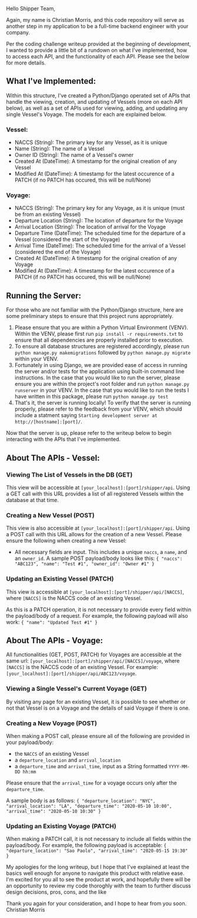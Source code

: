 Hello Shipper Team,

Again, my name is Christian Morris, and this code repository will serve as another step in my application to be a full-time backend engineer with your company.

Per the coding challenge writeup provided at the beginning of development, I wanted to provide a little bit of a rundown on what I've implemented, how to access each API, and the functionality of each API. Please see the below for more details.

## What I've Implemented:

Within this structure, I've created a Python/Django operated set of APIs that handle the viewing, creation, and updating of Vessels (more on each API below), as well as a set of APIs used for viewing, adding, and updating any single Vessel's Voyage. The models for each are explained below.

### Vessel:

- NACCS (String): The primary key for any Vessel, as it is unique
- Name (String): The name of a Vessel
- Owner ID (String): The name of a Vessel's owner
- Created At (DateTime): A timestamp for the original creation of any Vessel
- Modified At (DateTime): A timestamp for the latest occurence of a PATCH (if no PATCH has occured, this will be null/None)

### Voyage:

- NACCS (String): The primary key for any Voyage, as it is unique (must be from an existing Vessel)
- Departure Location (String): The location of departure for the Voyage
- Arrival Location (String): The location of arrival for the Voyage
- Departure Time (DateTime): The scheduled time for the departure of a Vessel (considered the start of the Voyage)
- Arrival Time (DateTime): The scheduled time for the arrival of a Vessel (considered the end of the Voyage)
- Created At (DateTime): A timestamp for the original creation of any Voyage
- Modified At (DateTime): A timestamp for the latest occurence of a PATCH (if no PATCH has occured, this will be null/None)

## Running the Server:

For those who are not familiar with the Python/Django structure, here are some preliminary steps to ensure that this project runs appropriately.

1. Please ensure that you are within a Python Virtual Environment (VENV). Within the VENV, please first run `pip install -r requirements.txt` to ensure that all dependencies are properly installed prior to execution.
2. To ensure all database structures are registered accordingly, please run `python manage.py makemigrations` followed by `python manage.py migrate` within your VENV.
3. Fortunately in using Django, we are provided ease of access in running the server and/or tests for the application using built-in command line instructions. In the case that you would like to run the server, please ensure you are within the project's root folder and run `python manage.py runserver` in your VENV. In the case that you would like to run the tests I have written in this package, please run `python manage.py test`
4. That's it, the server is running locally! To verify that the server is running properly, please refer to the feedback from your VENV, which should include a statment saying `Starting development server at http://[hostname]:[port]/`.

Now that the server is up, please refer to the writeup below to begin interacting with the APIs that I've implemented.

## About The APIs - Vessel:

### Viewing The List of Vessels in the DB (GET)

This view will be accessible at `[your_localhost]:[port]/shipper/api`. Using a GET call with this URL provides a list of all registered Vessels within the database at that time.

### Creating a New Vessel (POST)

This view is also accessible at `[your_localhost]:[port]/shipper/api`. Using a POST call with this URL allows for the creation of a new Vessel. Please ensure the following when creating a new Vessel:

- All necessary fields are input. This includes a unique `naccs`, a `name`, and an `owner_id`. A sample POST payload/body looks like this:
  `{ "naccs": "ABC123", "name": "Test #1", "owner_id": "Owner #1" }`

### Updating an Existing Vessel (PATCH)

This view is accessible at `[your_localhost]:[port]/shipper/api/[NACCS]`, where `[NACCS]` is the NACCS code of an existing Vessel.

As this is a PATCH operation, it is not necessary to provide every field within the payload/body of a request. For example, the following payload will also work:
`{ "name": "Updated Test #1" }`

## About The APIs - Voyage:

All functionalities (GET, POST, PATCH) for Voyages are accessible at the same url: `[your_localhost]:[port]/shipper/api/[NACCS]/voyage`, where `[NACCS]` is the NACCS code of an existing Vessel. For example: `[your_localhost]:[port]/shipper/api/ABC123/voyage`.

### Viewing a Single Vessel's Current Voyage (GET)

By visiting any page for an existing Vessel, it is possible to see whether or not that Vessel is on a Voyage and the details of said Voyage if there is one.

### Creating a New Voyage (POST)

When making a POST call, please ensure all of the following are provided in your payload/body:

- the `NACCS` of an existing Vessel
- a `departure_location` and `arrival_location`
- a `departure_time` and `arrival_time`, input as a String formatted `YYYY-MM-DD hh:mm`

Please ensure that the `arrival_time` for a voyage occurs only after the `departure_time`.

A sample body is as follows:
`{ "departure_location": "NYC", "arrival_location": "LA", "departure_time": "2020-05-10 10:00", "arrival_time": "2020-05-10 10:30" }`

### Updating an Existing Voyage (PATCH)

When making a PATCH call, it is not necessary to include all fields within the payload/body. For example, the following payload is acceptable:
`{ "departure_location": "Sao Paolo", "arrival_time": "2020-05-15 19:30" }`

My apologies for the long writeup, but I hope that I've explained at least the basics well enough for anyone to navigate this product with relative ease. I'm excited for you all to see the product at work, and hopefully there will be an opportunity to review my code thoroghly with the team to further discuss design decisions, pros, cons, and the like

Thank you again for your consideration, and I hope to hear from you soon.
Christian Morris
